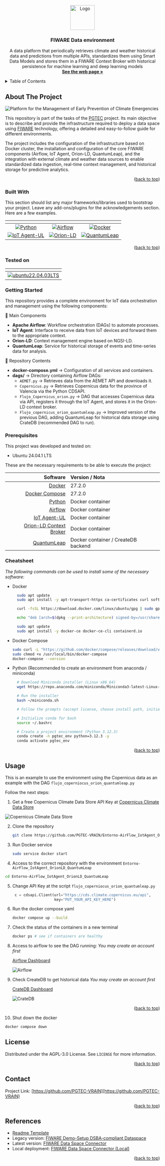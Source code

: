 <!-- Improved compatibility of back to top link: See: https://github.com/othneildrew/Best-README-Template/pull/73 -->
<a id="readme-top"></a>
<!--
*** Thanks for checking out the Best-README-Template. If you have a suggestion
*** that would make this better, please fork the repo and create a pull request
*** or simply open an issue with the tag "enhancement".
*** Don't forget to give the project a star!
*** Thanks again! Now go create something AMAZING! :D
-->



<!-- PROJECT SHIELDS -->
<!--
*** I'm using markdown "reference style" links for readability.
*** Reference links are enclosed in brackets [ ] instead of parentheses ( ).
*** See the bottom of this document for the declaration of the reference variables
*** for contributors-url, forks-url, etc. This is an optional, concise syntax you may use.
*** https://www.markdownguide.org/basic-syntax/#reference-style-links
-->
<!--
[![Contributors][contributors-shield]][contributors-url]
[![Forks][forks-shield]][forks-url]
[![Stargazers][stars-shield]][stars-url]
[![Issues][issues-shield]][issues-url]
[![Unlicense License][license-shield]][license-url]
[![LinkedIn][linkedin-shield]][linkedin-url]
-->


<!-- PROJECT LOGO -->
<br />
<div align="center">
  <a href="https://github.com/PGTEC-VRAIN/Entorno-AirFlow_IotAgent_OrionLD_QuantumLeap/blob/main/">
    <img src="./images/logo_PGTEC.png" alt="Logo" width="80" height="80">
  </a>

  <h3 align="center">FIWARE Data environment</h3>

  <p align="center">
    A data platform that periodically retrieves climate and weather historical data and predictions from multiple APIs, standardizes them using Smart Data Models and stores them in a FIWARE Context Broker with historical persistence for machine learning and deep learning models
    <br />
    <a href="https://pgtec.webs.upv.es/"><strong>See the web page »</strong></a>
    <br />
    <!--<br />
    <a href="https://github.com/othneildrew/Best-README-Template">View Demo</a>
    &middot;
    <a href="https://github.com/othneildrew/Best-README-Template/issues/new?labels=bug&template=bug-report---.md">Report Bug</a>
    &middot;
    <a href="https://github.com/othneildrew/Best-README-Template/issues/new?labels=enhancement&template=feature-request---.md">Request Feature</a>-->
  </p>
</div>



<!-- TABLE OF CONTENTS -->
<details>
  <summary>Table of Contents</summary>
  <ol>
    <li>
      <a href="#about-the-project">About The Project</a>
      <ul>
        <li><a href="#built-with">Built With</a></li>
        <li><a href="#tested-on">Tested on</a></li>
      </ul>
    </li>
    <li>
      <a href="#getting-started">Getting Started</a>
      <ul>
        <li><a href="#prerequisites">Prerequisites</a></li>
        <li><a href="#cheatsheet">Cheatsheet</a></li>
      </ul>
    </li>
    <li><a href="#usage">Usage</a></li>
    <!--<li><a href="#roadmap">Roadmap</a></li>-->
    <!--<li><a href="#contributing">Contributing</a></li>-->
    <li><a href="#license">License</a></li>
    <li><a href="#contact">Contact</a></li>
    <li><a href="#references">References</a></li>
  </ol>
</details>

<!-- ABOUT THE PROJECT -->
## About The Project

![Platform for the Management of Early Prevention of Climate Emergencies](./images/proyecto.png)

This repository is part of the tasks of the <a href="https://pgtec.webs.upv.en/">PGTEC</a> project.
Its main objective is to describe and provide the infrastructure required to deploy a data space using <a href="">FIWARE</a> technology, offering a detailed and easy-to-follow guide for different environments.

The project includes the configuration of the infrastructure based on Docker cluster, the installation and configuration of the core FIWARE components (Airflow, IoT Agent, Orion-LD, QuantumLeap), and the integration with external climate and weather data sources to enable standardized data ingestion, real-time context management, and historical storage for predictive analytics.

<p align="right">(<a href="#readme-top">back to top</a>)</p>


### Built With

This section should list any major frameworks/libraries used to bootstrap your project. Leave any add-ons/plugins for the acknowledgements section. Here are a few examples.

<div align="center">

  | <!-- -->                                   | <!-- -->             | <!-- -->            |
  |:-------------------------------------------:|:--------------------:|:-------------------:|
  | [![Python][Python]][Python-url]             | [![Airflow][Airflow]][Airflow-url]   | [![Docker][Docker]][Docker-url] |
  | [![IoT Agent-UL][IoT]][IoT-url]             | [![Orion-LD][Orion]][Orion-url]      | [![QuantumLeap][Quantum]][Quantum-url] |

</div>

<p align="right">(<a href="#readme-top">back to top</a>)</p>

### Tested on

<div align="center">

  | <!-- -->                                  | 
  |:-----------------------------------------:|
  | [![ubuntu22.04.03LTS][ubuntu]][ubuntu-url]  | 
</div>

<!-- GETTING STARTED -->
### Getting Started 


This repository provides a complete environment for IoT data orchestration and management using the following components:

🔹 Main Components

- **Apache Airflow**: Workflow orchestration (DAGs) to automate processes.
- **IoT Agent**: Interface to receive data from IoT devices and forward them to the appropriate context.
- **Orion-LD**: Context management engine based on NGSI-LD.
- **QuantumLeap**: Service for historical storage of events and time-series data for analysis.

🔹 Repository Contents

- **docker-compose.yml** → Configuration of all services and containers.
- **dags/** → Directory containing Airflow DAGs:
  - `AEMET.py` → Retrieves data from the AEMET API and downloads it.
  - `Copernicus.py` → Retrieves Copernicus data for the province of Valencia via the Python CDSAPI.
  - `Flujo_Copernicus_orion.py` → DAG that accesses Copernicus data via API, registers it through the IoT Agent, and stores it in the Orion-LD context broker.
  - `Flujo_copernicus_orion_quantumleap.py` → Improved version of the previous DAG, adding QuantumLeap for historical data storage using CrateDB (recommended DAG to run).


### Prerequisites

This project was developed and tested on:

* Ubuntu 24.04.1 LTS

These are the necessary requirements to be able to execute the project:

|                    Software                              | Version / Nota |
| --------------------------------------------------------:|:------- |
| [Docker](https://docs.docker.com/engine/install/ubuntu/) | 27.2.0 |
| [Docker Compose](https://docs.docker.com/compose/install/) | 27.2.0 |
| [Python](https://www.python.org/) | Docker container  |
| [Airflow](https://airflow.apache.org/) | Docker container  |
| [IoT Agent-UL](https://fiware-tutorials.readthedocs.io/en/latest/iot-agent.html) | Docker container  |
| [Orion-LD Context Broker](https://fiware-orion.readthedocs.io/) | Docker container |
| [QuantumLeap](https://quantumleap.readthedocs.io/) | Docker container / CreateDB backend  |

### Cheatsheet

_The following commands can be used to install some of the necessary software:_

* Docker 
  ```bash
    sudo apt update
    sudo apt install -y apt-transport-https ca-certificates curl software-properties-common

    curl -fsSL https://download.docker.com/linux/ubuntu/gpg | sudo gpg --dearmor -o /usr/share/keyrings/docker-archive-keyring.gpg

    echo "deb [arch=$(dpkg --print-architecture) signed-by=/usr/share/keyrings/docker-archive-keyring.gpg] https://download.docker.com/linux/ubuntu $(lsb_release -cs) stable" | sudo tee /etc/apt/sources.list.d/docker.list > /dev/null

    sudo apt update
    sudo apt install -y docker-ce docker-ce-cli containerd.io
  ```

* Docker Compose
  ```bash
  sudo curl -L "https://github.com/docker/compose/releases/download/v2.20.2/docker-compose-$(uname -s)-$(uname -m)" -o /usr/local/bin/docker-compose
  sudo chmod +x /usr/local/bin/docker-compose
  docker-compose --version
  ```

* Python (Recommended to create an environment from anaconda / miniconda)
  ```bash
    # Download Miniconda installer (Linux x86_64)
    wget https://repo.anaconda.com/miniconda/Miniconda3-latest-Linux-x86_64.sh -O ~/miniconda.sh

    # Run the installer
    bash ~/miniconda.sh

    # Follow the prompts (accept license, choose install path, initialize conda)

    # Initialize conda for bash
    source ~/.bashrc

    # Create a project environment (Python 3.12.3)
    conda create -n pgtec_env python=3.12.3 -y
    conda activate pgtec_env
  ```

<p align="right">(<a href="#readme-top">back to top</a>)</p>


<!-- USAGE EXAMPLES -->
## Usage

This is an example to use the environment using the Copernicus data as an example with the DAG `flujo_coperniocus_orion_quantumleap.py`

Follow the next steps:

1. Get a free Copernicus Climate Data Store API Key at [Copernicus Climate Data Store](https://accounts.ecmwf.int/auth/realms/ecmwf/protocol/openid-connect/auth?client_id=cds&scope=openid%20email&response_type=code&redirect_uri=https%3A%2F%2Fcds.climate.copernicus.eu%2Fapi%2Fauth%2Fcallback%2Fkeycloak&state=Xg5O4h6pHkITloRNwM5IoSGizKWVJdZZWFjve1aYvRA&code_challenge=sQXDzVNLTvWQw-UYP30kS46kCP0d9j06JF2xmBy5KgY&code_challenge_method=S256)

![Copernicus Climate Data Store](./images/copernicus.png)

2. Clone the repository
   ```sh
   git clone https://github.com/PGTEC-VRAIN/Entorno-AirFlow_IotAgent_OrionLD_QuantumLeap.git
   ```
3. Run Docker service
   ```sh
   sudo service docker start
   ```
4. Access to the correct repository with the environment `Entorno-AirFlow_IotAgent_OrionLD_QuantumLeap`

  ```bash
  cd Entorno-AirFlow_IotAgent_OrionLD_QuantumLeap
  ```

5. Change API Key at the script `flujo_coperniocus_orion_quantumleap.py`
   ```python
    c = cdsapi.Client(url="https://cds.climate.copernicus.eu/api",
                      key="PUT_YOUR_API_KEY_HERE")
   ```
6. Run the docker compose yaml
   ```bash
   docker compose up --build
   ```

7. Check the status of the containers in a new terminal
   ```bash
   docker ps # see if containers are healthy
   ```

8. Access to airflow to see the DAG running:
    _You may create an account first_

    [Airflow Dashboard](http://localhost:8080)

    ![Airflow](./images/airflow.png)

9. Check CreateDB to get historical data
    _You may create an account first_

    [CrateDB Dashboard](http://localhost:4200)

    ![CrateDB](./images/cratedb.png)

<p align="right">(<a href="#readme-top">back to top</a>)</p>
    
10. Shut down the docker 
   ```bash
   docker compose down
   ```
<!-- ROADMAP 
## Roadmap

- [x] Add Changelog
- [x] Add back to top links
- [ ] Add Additional Templates w/ Examples
- [ ] Add "components" document to easily copy & paste sections of the readme
- [ ] Multi-language Support
    - [ ] Chinese
    - [ ] Spanish

See the [open issues](https://github.com/othneildrew/Best-README-Template/issues) for a full list of proposed features (and known issues).

<p align="right">(<a href="#readme-top">back to top</a>)</p>
-->


<!-- CONTRIBUTING 
## Contributing

Contributions are what make the open source community such an amazing place to learn, inspire, and create. Any contributions you make are **greatly appreciated**.

If you have a suggestion that would make this better, please fork the repo and create a pull request. You can also simply open an issue with the tag "enhancement".
Don't forget to give the project a star! Thanks again!

1. Fork the Project
2. Create your Feature Branch (`git checkout -b feature/AmazingFeature`)
3. Commit your Changes (`git commit -m 'Add some AmazingFeature'`)
4. Push to the Branch (`git push origin feature/AmazingFeature`)
5. Open a Pull Request
-->
<!---
### Top contributors:

<a href="https://github.com/othneildrew/Best-README-Template/graphs/contributors">
  <img src="https://contrib.rocks/image?repo=othneildrew/Best-README-Template" alt="contrib.rocks image" />
</a>

<p align="right">(<a href="#readme-top">back to top</a>)</p>

-->

<!-- LICENSE -->
## License

Distributed under the AGPL-3.0 License. See `LICENSE` for more information.

<p align="right">(<a href="#readme-top">back to top</a>)</p>



<!-- CONTACT -->
## Contact

Project Link: [https://github.com/PGTEC-VRAIN](https://github.com/PGTEC-VRAIN)

<p align="right">(<a href="#readme-top">back to top</a>)</p>



<!-- References -->
## References

* [Readme Template](https://github.com/othneildrew/Best-README-Template)
* Legacy version: [FIWARE Demo-Setup DSBA-compliant Dataspace](https://github.com/FIWARE-Ops/fiware-gitops/tree/master/aws/dsba)
* Latest version: [FIWARE Data Space Connector](https://github.com/FIWARE/data-space-connector)
* Local deployment: [FIWARE Data Space Connector (Local)](https://github.com/FIWARE/data-space-connector/blob/main/doc/deployment-integration/local-deployment/LOCAL.MD)

<p align="right">(<a href="#readme-top">back to top</a>)</p>


<!-- MARKDOWN LINKS & IMAGES -->
<!-- https://www.markdownguide.org/basic-syntax/#reference-style-links -->
[Python]: https://img.shields.io/badge/python-3.10+-blue.svg?logo=python&logoColor=white
[Python-url]: https://www.python.org/
[Airflow]: https://img.shields.io/badge/airflow-2.x-darkblue.svg?logo=apacheairflow&logoColor=white
[Airflow-url]: https://airflow.apache.org/
[Docker]: https://img.shields.io/badge/docker-20.x-2496ED.svg?logo=docker&logoColor=white
[Docker-url]: https://www.docker.com/
[IoT]: https://img.shields.io/badge/IoT%20Agent--UL-FIWARE-orange.svg?logo=fiware&logoColor=white
[IoT-url]: https://fiware-iotagent-ul.readthedocs.io/en/latest/
[Orion]: https://img.shields.io/badge/Orion--LD-FIWARE-green.svg?logo=fiware&logoColor=white
[Orion-url]: https://fiware-orion.readthedocs.io/en/latest/
[Quantum]: https://img.shields.io/badge/QuantumLeap-FIWARE-purple.svg?logo=fiware&logoColor=white
[Quantum-url]: https://smartsdk.github.io/ngsi-timeseries-api/
[ubuntu]: https://img.shields.io/badge/Ubuntu-E95420?style=for-the-badge&logo=ubuntu&logoColor=white
[ubuntu-url]: https://ubuntu.com/
